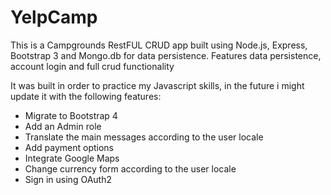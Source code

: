 # YelpCamp

This is a Campgrounds RestFUL CRUD app built using Node.js, Express, Bootstrap 3 and Mongo.db for data persistence. Features data persistence, account login and full crud functionality

It was built in order to practice my Javascript skills, in the future i might update it with the following features:

<ul>
  <li>Migrate to Bootstrap 4</li>
  <li>Add an Admin role</li>
  <li>Translate the main messages according to the user locale</li>
  <li>Add payment options</li>
  <li>Integrate Google Maps</li>
  <li>Change currency form according to the user locale</li>
  <li>Sign in using OAuth2</li>
</ul>
